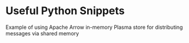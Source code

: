 # Useful Python Snippets

Example of using Apache Arrow in-memory Plasma store for distributing messages via shared memory
